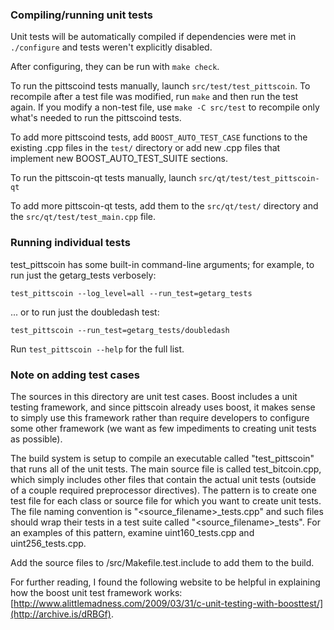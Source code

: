### Compiling/running unit tests

Unit tests will be automatically compiled if dependencies were met in `./configure`
and tests weren't explicitly disabled.

After configuring, they can be run with `make check`.

To run the pittscoind tests manually, launch `src/test/test_pittscoin`. To recompile
after a test file was modified, run `make` and then run the test again. If you
modify a non-test file, use `make -C src/test` to recompile only what's needed
to run the pittscoind tests.

To add more pittscoind tests, add `BOOST_AUTO_TEST_CASE` functions to the existing
.cpp files in the `test/` directory or add new .cpp files that
implement new BOOST_AUTO_TEST_SUITE sections.

To run the pittscoin-qt tests manually, launch `src/qt/test/test_pittscoin-qt`

To add more pittscoin-qt tests, add them to the `src/qt/test/` directory and
the `src/qt/test/test_main.cpp` file.

### Running individual tests

test_pittscoin has some built-in command-line arguments; for
example, to run just the getarg_tests verbosely:

    test_pittscoin --log_level=all --run_test=getarg_tests

... or to run just the doubledash test:

    test_pittscoin --run_test=getarg_tests/doubledash

Run `test_pittscoin --help` for the full list.

### Note on adding test cases

The sources in this directory are unit test cases.  Boost includes a
unit testing framework, and since pittscoin already uses boost, it makes
sense to simply use this framework rather than require developers to
configure some other framework (we want as few impediments to creating
unit tests as possible).

The build system is setup to compile an executable called "test_pittscoin"
that runs all of the unit tests.  The main source file is called
test_bitcoin.cpp, which simply includes other files that contain the
actual unit tests (outside of a couple required preprocessor
directives).  The pattern is to create one test file for each class or
source file for which you want to create unit tests.  The file naming
convention is "<source_filename>_tests.cpp" and such files should wrap
their tests in a test suite called "<source_filename>_tests".  For an
examples of this pattern, examine uint160_tests.cpp and
uint256_tests.cpp.

Add the source files to /src/Makefile.test.include to add them to the build.

For further reading, I found the following website to be helpful in
explaining how the boost unit test framework works:
[http://www.alittlemadness.com/2009/03/31/c-unit-testing-with-boosttest/](http://archive.is/dRBGf).
